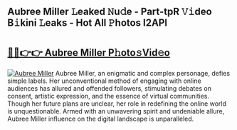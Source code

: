 ## Aubree Miller 𝙻eaked 𝙽u𝚍e - Part-tpR 𝚅𝚒deo B𝚒kini 𝙻eaks - Hot All 𝙿hotos I2APl

# <h2><a href="http://ld0ebzb.urlbe.top/?page=Aubree+Miller">🔗🔗👉👉 Aubree Miller P𝚑oto𝚜Vid𝚎o</a></h2>

[![Aubree Miller](https://i.imgur.com/eBuTRDB.gif)](http://ld0ebzb.urlbe.top/?page=Aubree+Miller)
Aubree Miller, an enigmatic and complex personage, defies simple labels. Her unconventional method of engaging with online audiences has allured and offended followers, stimulating debates on consent, artistic expression, and the essence of virtual communities. Though her future plans are unclear, her role in redefining the online world is unquestionable. Armed with an unwavering spirit and undeniable allure, Aubree Miller influence on the digital landscape is unparalleled.
